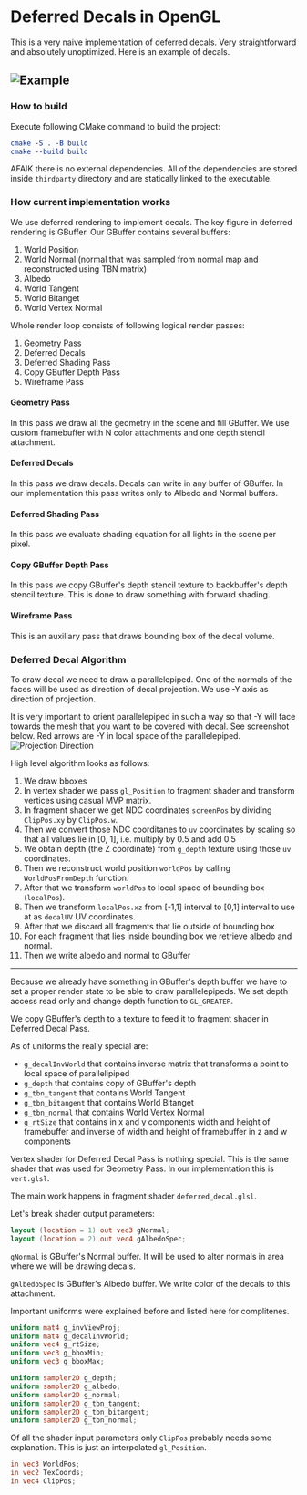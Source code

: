 # Deferred Decals in OpenGL

This is a very naive implementation of deferred decals. Very straightforward and absolutely unoptimized.
Here is an example of decals.

![Example](res/misc/example.png)
---
### How to build

Execute following CMake command to build the project:
```CMake
cmake -S . -B build
cmake --build build
```
AFAIK there is no external dependencies. All of the dependencies are stored inside `thirdparty`
directory and are statically linked to the executable.

### How current implementation works
We use deferred rendering to implement decals. The key figure in deferred rendering is GBuffer.
Our GBuffer contains several buffers:
1. World Position
1. World Normal (normal that was sampled from normal map and reconstructed using TBN matrix)
1. Albedo
1. World Tangent
1. World Bitanget
1. World Vertex Normal

Whole render loop consists of following logical render passes:
1. Geometry Pass
1. Deferred Decals
1. Deferred Shading Pass
1. Copy GBuffer Depth Pass
1. Wireframe Pass

#### Geometry Pass
In this pass we draw all the geometry in the scene and fill GBuffer. We use custom framebuffer with N
color attachments and one depth stencil attachment.

#### Deferred Decals
In this pass we draw decals. Decals can write in any buffer of GBuffer. In our implementation this
pass writes only to Albedo and Normal buffers.

#### Deferred Shading Pass
In this pass we evaluate shading equation for all lights in the scene per pixel.

#### Copy GBuffer Depth Pass
In this pass we copy GBuffer's depth stencil texture to backbuffer's depth stencil texture.
This is done to draw something with forward shading.

#### Wireframe Pass
This is an auxiliary pass that draws bounding box of the decal volume.

### Deferred Decal Algorithm
To draw decal we need to draw a parallelepiped. One of the normals of the faces will be used as
direction of decal projection. We use -Y axis as direction of projection.

It is very important to orient parallelepiped in such a way so that -Y will face towards the mesh
that you want to be covered with decal. See screenshot below. Red arrows are -Y in local space of
the parallelepiped.
![Projection Direction](res/misc/projection_direction.png)

High level algorithm looks as follows:
1. We draw bboxes
1. In vertex shader we pass `gl_Position` to fragment shader and transform vertices
using casual MVP matrix.
1. In fragment shader we get NDC coordinates `screenPos` by dividing `ClipPos.xy` by `ClipPos.w`.
1. Then we convert those NDC coorditanes to `uv` coordinates by scaling so that all values lie in [0, 1],
i.e. multiply by 0.5 and add 0.5
1. We obtain depth (the Z coordinate) from `g_depth` texture using those `uv` coordinates.
1. Then we reconstruct world position `worldPos` by calling `WorldPosFromDepth` function.
1. After that we transform `worldPos` to local space of bounding box (`localPos`).
1. Then we transform `localPos.xz` from [-1,1] interval to [0,1] interval to use at as
`decalUV` UV coordinates.
1. After that we discard all fragments that lie outside of bounding box
1. For each fragment that lies inside bounding box we retrieve albedo and normal.
1. Then we write albedo and normal to GBuffer

---

Because we already have something in GBuffer's depth buffer we have to set a proper render
state to be able to draw parallelepipeds. We set depth access read only and change depth function
to `GL_GREATER`.

We copy GBuffer's depth to a texture to feed it to fragment shader in Deferred Decal Pass.

As of uniforms the really special are:
- `g_decalInvWorld` that contains inverse matrix that transforms a point to local space of
parallelipiped
- `g_depth` that contains copy of GBuffer's depth
- `g_tbn_tangent` that contains World Tangent
- `g_tbn_bitangent` that contains World Bitanget
- `g_tbn_normal` that contains World Vertex Normal
- `g_rtSize` that contains in x and y components width and height of framebuffer and inverse
of width and height of framebuffer in z and w components


Vertex shader for Deferred Decal Pass is nothing special. This is the same shader that was used for
Geometry Pass. In our implementation this is `vert.glsl`.

The main work happens in fragment shader `deferred_decal.glsl`.

Let's break shader output parameters:
```GLSL
layout (location = 1) out vec3 gNormal;
layout (location = 2) out vec4 gAlbedoSpec;
```

`gNormal` is GBuffer's Normal buffer. It will be used to alter normals in area where we will be drawing
decals.

`gAlbedoSpec` is GBuffer's Albedo buffer. We write color of the decals to this attachment.

Important uniforms were explained before and listed here for complitenes.
```GLSL
uniform mat4 g_invViewProj;
uniform mat4 g_decalInvWorld;
uniform vec4 g_rtSize;
uniform vec3 g_bboxMin;
uniform vec3 g_bboxMax;

uniform sampler2D g_depth;
uniform sampler2D g_albedo;
uniform sampler2D g_normal;
uniform sampler2D g_tbn_tangent;
uniform sampler2D g_tbn_bitangent;
uniform sampler2D g_tbn_normal;
```

Of all the shader input parameters only `ClipPos` probably needs some explanation. This is just an
interpolated `gl_Position`. 
```GLSL
in vec3 WorldPos;
in vec2 TexCoords;
in vec4 ClipPos;
```